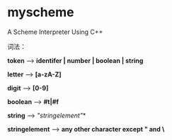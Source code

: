 # myscheme
A Scheme Interpreter Using C++

词法：

**token** ——> **identifer | number | boolean | string**

**letter** ——> **[a-zA-Z]**

**digit** ——> **[0-9]**

**boolean** ——> **#t|#f**

**string** ——> **"stringelement*"**

**stringelement** ——> **any other character except " and \\**
